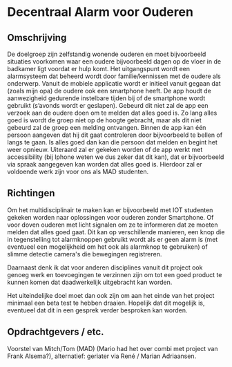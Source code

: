 # Decentraal Alarm voor Ouderen

## Omschrijving

De doelgroep zijn zelfstandig wonende ouderen en moet bijvoorbeeld situaties voorkomen waar een oudere bijvoorbeeld dagen op de vloer in de badkamer ligt voordat er hulp komt. 
Het uitgangspunt wordt een alarmsysteem dat beheerd wordt door familie/kennissen met de oudere als onderwerp.
Vanuit de mobiele applicatie wordt er initieel vanuit gegaan dat (zoals mijn opa) de oudere ook een smartphone heeft. 
De app houdt de aanwezigheid gedurende instelbare tijden bij of de smartphone wordt gebruikt (s’avonds wordt er geslapen).
Gebeurd dit niet zal de app een verzoek aan de oudere doen om te melden dat alles goed is.
Zo lang alles goed is wordt de groep niet op de hoogte gebracht, maar als dit niet gebeurd zal de groep een melding ontvangen.
Binnen de app kan één persoon aangeven dat hij dit gaat controleren door bijvoorbeeld te bellen of langs te gaan. Is alles goed dan kan die persoon dat melden en begint het weer opnieuw.
Uiteraard zal er gekeken worden of de app werkt met accessibility (bij Iphone weten we dus zeker dat dit kan), dat er bijvoorbeeld via spraak aangegeven kan worden dat alles goed is. Hierdoor zal er voldoende werk zijn voor ons als MAD studenten.

## Richtingen

Om het multidisciplinair te maken kan er bijvoorbeeld met IOT studenten gekeken worden naar oplossingen voor ouderen zonder Smartphone. Of voor doven ouderen met licht signalen om ze te informeren dat ze moeten melden dat alles goed gaat.
Dit kan op verschillende manieren, een knop die in tegenstelling tot alarmknoppen gebruikt wordt als er geen alarm is (met eventueel een mogelijkheid om het ook als alarmknop te gebruiken) of slimme detectie camera's die bewegingen registreren.

Daarnaast denk ik dat voor anderen disciplines vanuit dit project ook genoeg werk en toevoegingen te verzinnen zijn om tot een goed product te kunnen komen dat daadwerkelijk uitgebracht kan worden.

Het uiteindelijke doel moet dan ook zijn om aan het einde van het project minimaal een beta test te hebben draaien. Hopelijk dat dit mogelijk is, eventueel dat dit in een gesprek verder besproken kan worden.

## Opdrachtgevers / etc.

Voorstel van Mitch/Tom (MAD)
(Mario had het over combi met project van Frank Alsema?), 
alternatief: geriater via René / Marian Adriaansen.
